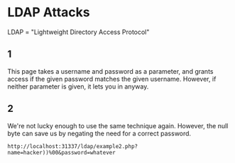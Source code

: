 # LDAP Attacks

LDAP = "Lightweight Directory Access Protocol"

## 1

This page takes a username and password as a parameter, and grants access if the given password matches the given username. However, if neither parameter is given, it lets you in anyway.

## 2

We're not lucky enough to use the same technique again. However, the null byte can save us by negating the need for a correct password.

`http://localhost:31337/ldap/example2.php?name=hacker))%00&password=whatever`

